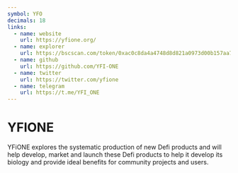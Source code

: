 ```yaml
---
symbol: YFO
decimals: 18
links:
  - name: website
    url: https://yfione.org/
  - name: explorer
    url: https://bscscan.com/token/0xac0c8da4a4748d8d821a0973d00b157aa78c473d
  - name: github
    url: https://github.com/YFI-ONE
  - name: twitter
    url: https://twitter.com/yfione
  - name: telegram
    url: https://t.me/YFI_ONE
---
```


# YFIONE

YFiONE explores the systematic production of new Defi products and will help develop, market and launch these Defi products to help it develop its biology and provide ideal benefits for community projects and users.
